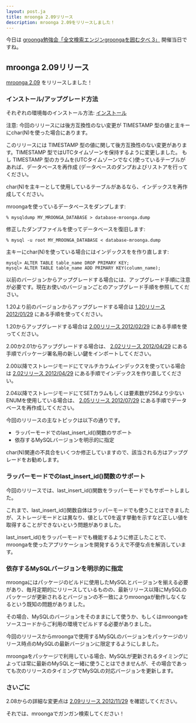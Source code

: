 ```yaml
---
layout: post.ja
title: mroonga 2.09リリース
description: mroonga 2.09をリリースしました！
---
```


今日は [groonga勉強会「全文検索エンジンgroongaを囲む夕べ
3」](http://atnd.org/events/33070) 開催当日ですね。

mroonga 2.09リリース
--------------------

[mroonga 2.09](/ja/docs/news.html#release-2-09) をリリースしました！

### インストール/アップグレード方法

それぞれの環境毎のインストール方法:
[インストール](/ja/docs/install.html)

注意: 今回のリリースには後方互換性のない変更が TIMESTAMP
型の値と主キーにchar(N)を使った場合にあります。

このリリースには TIMESTAMP
型の値に関して後方互換性のない変更があります。TIMESTAMP
型ではUTCタイムゾーンを保持するように変更しました。
もし TIMESTAMP
型のカラムを(UTCタイムゾーンでなく)使っているテーブルがあれば、データベースを再作成
(データベースのダンプおよびリストアを行ってください。

char(N)を主キーとして使用しているテーブルがあるなら、インデックスを再作成してください。

mroongaを使っているデータベースをダンプします:

    % mysqldump MY_MROONGA_DATABASE > database-mroonga.dump

修正したダンプファイルを使ってデータベースを復旧します:

    % mysql -u root MY_MROONGA_DATABASE < database-mroonga.dump

主キーにchar(N)を使っている場合にはインデックスをを作り直します:

    mysql> ALTER TABLE table_name DROP PRIMARY KEY;
    mysql> ALTER TABLE table_name ADD PRIMARY KEY(column_name);

以前のバージョンからアップグレードする場合には、アップグレード手順に注意が必要です。現在お使いのバージョンごとのアップグレード手順を参照してください。

1.20より前のバージョンからアップグレードする場合は [1.20リリース
2012/01/29](/ja/docs/news.html#release-1-20)
にある手順を使ってください。

1.20からアップグレードする場合は [2.00リリース
2012/02/29](/ja/docs/news.html#release-2-00)
にある手順を使ってください。

2.00か2.01からアップグレードする場合は、 [2.02リリース
2012/04/29](/ja/docs/news.html#release-2-02)
にある手順でパッケージ署名用の新しい鍵をインポートしてください。

2.00以降でストレージモードにてマルチカラムインデックスを使っている場合は
[2.02リリース 2012/04/29](/ja/docs/news.html#release-2-03)
にある手順でインデックスを作り直してください。

2.04以降でストレージモードにてSETカラムもしくは要素数が256より少ないENUMを使用している場合は、
[2.05リリース
2012/07/29](http://mroonga.org/ja/docs/news.html#release-2-05)
にある手順でデータベースを再作成してください。

今回のリリースの主なトピックは以下の通りです。

-   ラッパーモードでのlast_insert_id()関数のサポート
-   依存するMySQLバージョンを明示的に指定

char(N)関連の不具合をいくつか修正していますので、該当される方はアップグレードをお勧めします。

### ラッパーモードでのlast_insert_id()関数のサポート

今回のリリースでは、last_insert_id()関数をラッパーモードでもサポートしました。

これまで、last_insert_id()関数自体はラッパーモードでも使うことはできましたが、ストレージモードとは異なり、値として0を返す挙動を示すなど正しい値を取得することができないという問題がありました。

last_insert_id()をラッパーモードでも機能するように修正したことで、mroongaを使ったアプリケーションを開発するうえで不便な点を解消しています。

### 依存するMySQLバージョンを明示的に指定

mroongaにはパッケージのビルドに使用したMySQLとバージョンを揃える必要があり、毎月定期的にリリースしているものの、最新リリース以降にMySQLのパッケージが更新されるとバージョンの不一致によりmroongaが動作しなくなるという既知の問題がありました。

その場合、MySQLのバージョンをそのままにして使うか、もしくはmroongaをソースコードからご利用の環境でビルドする必要がありました。

今回のリリースからmroongaで使用するMySQLのバージョンをパッケージのリリース時点のMySQLの最新バージョンに限定するようにしました。

mroongaをパッケージで利用している場合、MySQLが更新されるタイミングによっては常に最新のMySQLと一緒に使うことはできませんが、その場合であっても次のリリースのタイミングでMySQLの対応バージョンを更新します。

### さいごに

2.08からの詳細な変更点は [2.09リリース
2012/11/29](/ja/docs/news.html#release-2-09) を確認してください。

それでは、mroongaでガンガン検索してください！
